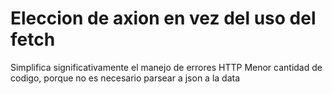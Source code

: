 # Eleccion de axion en vez del uso del fetch
Simplifica significativamente el manejo de errores HTTP
Menor cantidad de codigo, porque no es necesario parsear a json a la data


## 


